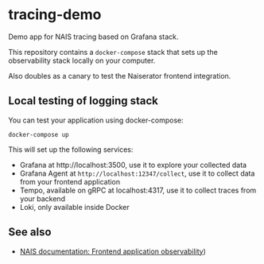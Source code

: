 # tracing-demo

Demo app for NAIS tracing based on Grafana stack.

This repository contains a `docker-compose` stack that sets up the observability stack locally on your computer.

Also doubles as a canary to test the Naiserator frontend integration.

## Local testing of logging stack

You can test your application using docker-compose:

```
docker-compose up
```

This will set up the following services:

- Grafana at http://localhost:3500, use it to explore your collected data
- Grafana Agent at `http://localhost:12347/collect`, use it to collect data from your frontend application
- Tempo, available on gRPC at localhost:4317, use it to collect traces from your backend
- Loki, only available inside Docker

## See also

- [NAIS documentation: Frontend application observability](https://docs.nais.io/observability/frontend/))
